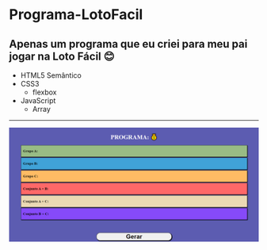 # Programa-LotoFacil
 

 Apenas um programa que eu criei para meu pai jogar na Loto Fácil 😊
 ---
 - HTML5 Semântico
 - CSS3
    - flexbox
 - JavaScript
    - Array
---
![screenshot](screenshot.png)